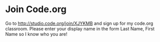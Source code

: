 Join Code.org
=============
Go to http://studio.code.org/join/XJYKMB and sign up for my code.org classroom. Please enter your display name in the form Last Name, First Name so I know who you are!
